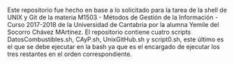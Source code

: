 Este repositorio fue hecho en base a lo solicitado para la tarea de la shell de UNIX y Git de la materia M1503 - Métodos de Gestión de la Información - Curso 2017-2018 de la Universidad de Cantabria por la alumna Yemile del Socorro Chávez MArtínez.
El repositorio contiene cuatro scripts DatosCombustibles.sh, CAyP.sh, UnixGitHub.sh y script0.sh, este último es el que se debe ejecutar en la bash ya que es el encargado de ejecutar los tres restantes en el orden correspondiente.

